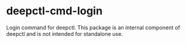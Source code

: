 # deepctl-cmd-login

Login command for deepctl. This package is an internal component of deepctl and is not intended for standalone use.
